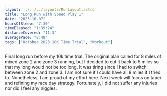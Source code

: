 ```yaml
---
layout: ../../../layouts/RunLayout.astro
title: "Long Run with Speed Play 1"
date: "2023-10-07"
hoursOfSleep: "7:30"
timeElapsed: "1:39:24"
distanceCovered: "11.3"
averagePace: "8:48"
tags: ["October 2023 10K Time Trial", "Workout"]
---
```


Final long run before my 10k time trial. The original plan called for 8 miles of mixed zone 2 and zone 3 running, but I decided to cut it back to 5 miles so that my long would not be too long. It was tiring since I had to switch between zone 2 and zone 3. I am not sure if I could have all 8 miles if I tried to. Nonetheless, I am proud of my effort here. Next week will focus on taper and refining my race day strategy. Fortunately, I did not suffer any injuries nor did I feel any niggles.
